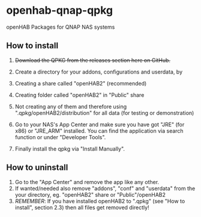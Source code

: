 # openhab-qnap-qpkg
openHAB Packages for QNAP NAS systems

## How to install
1. ~~Download the QPKG from the releases section here on GitHub.~~

2. Create a directory for your addons, configurations and userdata, by

  1. Creating a share called "openHAB2" (recommended)
  2. Creating folder called "openHAB2" in "Public" share
  3. Not creating any of them and therefore using ".qpkg/openHAB2/distribution" for all data (for testing or demonstration)
 
3. Go to your NAS's App Center and make sure you have got "JRE" (for x86) or "JRE_ARM" installed. You can find the application via search function or under "Developer Tools".
 
4. Finally install the qpkg via "Install Manually".

## How to uninstall
1. Go to the "App Center" and remove the app like any other.
2. If wanted/needed also remove "addons", "conf" and "userdata" from the your directory, eg. "openHAB2" share or "Public"/openHAB2
  1. _REMEMBER_: If you have installed openHAB2 to ".qpkg" (see "How to install", section 2.3) then all files get removed directly!
  
